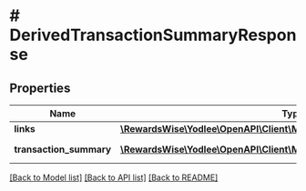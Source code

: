 # # DerivedTransactionSummaryResponse

## Properties

Name | Type | Description | Notes
------------ | ------------- | ------------- | -------------
**links** | [**\RewardsWise\Yodlee\OpenAPI\Client\Model\DerivedTransactionsLinks**](DerivedTransactionsLinks.md) |  | [optional]
**transaction_summary** | [**\RewardsWise\Yodlee\OpenAPI\Client\Model\DerivedTransactionsSummary[]**](DerivedTransactionsSummary.md) |  | [optional] [readonly]

[[Back to Model list]](../../README.md#models) [[Back to API list]](../../README.md#endpoints) [[Back to README]](../../README.md)
